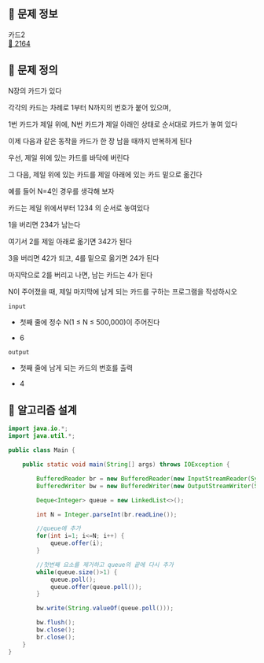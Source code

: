## 🌵 문제 정보
카드2 <br>
[🚗 2164](https://www.acmicpc.net/problem/2164)

## 🌵 문제 정의

N장의 카드가 있다 <br>

각각의 카드는 차례로 1부터 N까지의 번호가 붙어 있으며, <br>

1번 카드가 제일 위에, N번 카드가 제일 아래인 상태로 순서대로 카드가 놓여 있다 <br>

이제 다음과 같은 동작을 카드가 한 장 남을 때까지 반복하게 된다 <br>

우선, 제일 위에 있는 카드를 바닥에 버린다 <br>

그 다음, 제일 위에 있는 카드를 제일 아래에 있는 카드 밑으로 옮긴다 <br>

예를 들어 N=4인 경우를 생각해 보자 <br>

카드는 제일 위에서부터 1234 의 순서로 놓여있다 <br>

1을 버리면 234가 남는다 <br>

여기서 2를 제일 아래로 옮기면 342가 된다 <br>

3을 버리면 42가 되고, 4를 밑으로 옮기면 24가 된다 <br>

마지막으로 2를 버리고 나면, 남는 카드는 4가 된다 <br>

N이 주어졌을 때, 제일 마지막에 남게 되는 카드를 구하는 프로그램을 작성하시오

`input` <br>
- 첫째 줄에 정수 N(1 ≤ N ≤ 500,000)이 주어진다


- 6

`output` <br>
- 첫째 줄에 남게 되는 카드의 번호를 출력


- 4

## 🌵 알고리즘 설계

```java
import java.io.*;
import java.util.*;

public class Main {

    public static void main(String[] args) throws IOException {

        BufferedReader br = new BufferedReader(new InputStreamReader(System.in));
        BufferedWriter bw = new BufferedWriter(new OutputStreamWriter(System.out));

        Deque<Integer> queue = new LinkedList<>();

        int N = Integer.parseInt(br.readLine());

        //queue에 추가
        for(int i=1; i<=N; i++) {
            queue.offer(i);
        }

        //첫번째 요소를 제거하고 queue의 끝에 다시 추가
        while(queue.size()>1) {
            queue.poll();
            queue.offer(queue.poll());
        }

        bw.write(String.valueOf(queue.poll()));

        bw.flush();
        bw.close();
        br.close();
    }
}
```